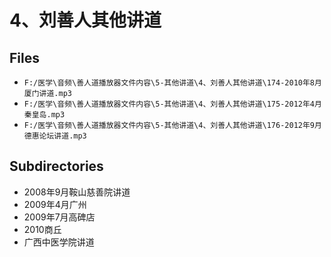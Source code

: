 # 4、刘善人其他讲道

## Files

- `F:/医学\音频\善人道播放器文件内容\5-其他讲道\4、刘善人其他讲道\174-2010年8月厦门讲道.mp3`
- `F:/医学\音频\善人道播放器文件内容\5-其他讲道\4、刘善人其他讲道\175-2012年4月秦皇岛.mp3`
- `F:/医学\音频\善人道播放器文件内容\5-其他讲道\4、刘善人其他讲道\176-2012年9月德惠论坛讲道.mp3`

## Subdirectories

- 2008年9月鞍山慈善院讲道
- 2009年4月广州
- 2009年7月高碑店
- 2010商丘
- 广西中医学院讲道
